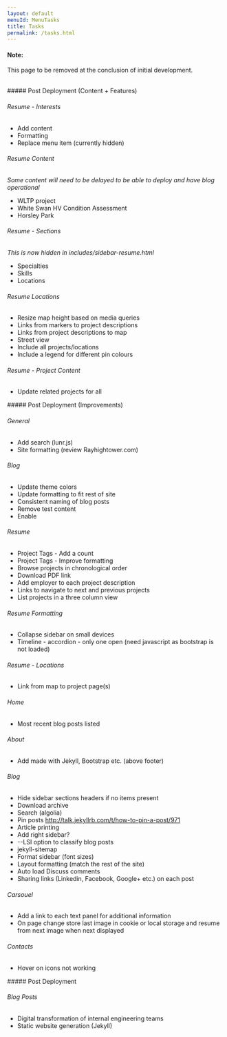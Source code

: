 ```yaml
---
layout: default
menuId: MenuTasks
title: Tasks
permalink: /tasks.html
---
```

<div class="alert alert-warning">
  <div class="">
    <h4 class="alert-heading">Note: </h4>
    <!--
    <h5 class="alert-subheading">Page not found</h5>
    -->
    <p class="">This page to be removed at the conclusion of initial development.</p>
    <!--
    <a href="#" class="card-link">Card link</a>
    <a href="#" class="card-link">Another link</a>
    -->
  </div>
</div>

<br>

<div class="container">
<div class="row">

<div class="col-md-4">
<div markdown="1">
##### Post Deployment (Content + Features)

###### Resume - Interests
- Add content
- Formatting
- Replace menu item (currently hidden)

###### Resume Content
*Some content will need to be delayed to be able to deploy and have blog operational*

- WLTP project
- White Swan HV Condition Assessment
- Horsley Park

###### Resume - Sections
*This is now hidden in includes/sidebar-resume.html*
- Specialties
- Skills
- Locations

###### Resume Locations
- Resize map height based on media queries
- Links from markers to project descriptions
- Links from project descriptions to map
- Street view
- Include all projects/locations
- Include a legend for different pin colours

###### Resume - Project Content
- Update related projects for all


</div>
</div>

<div class="col-md-4">
<div markdown="1">
##### Post Deployment (Improvements)

###### General
- Add search (lunr.js)
- Site formatting (review Rayhightower.com)

###### Blog
- Update theme colors
- Update formatting to fit rest of site
- Consistent naming of blog posts
- Remove test content
- Enable

###### Resume
- Project Tags - Add a count
- Project Tags - Improve formatting
- Browse projects in chronological order
- Download PDF link
- Add employer to each project description
- Links to navigate to next and previous projects
- List projects in a three column view

###### Resume Formatting
- Collapse sidebar on small devices
- Timeline - accordion - only one open (need javascript as bootstrap is not loaded)

###### Resume - Locations
- Link from map to project page(s)

###### Home
- Most recent blog posts listed

###### About
- Add made with Jekyll, Bootstrap etc. (above footer)

###### Blog
- Hide sidebar sections headers if no items present
- Download archive
- Search (algolia)
- Pin posts http://talk.jekyllrb.com/t/how-to-pin-a-post/971
- Article printing
- Add right sidebar?
- --LSI option to classify blog posts
- jekyll-sitemap
- Format sidebar (font sizes)
- Layout formatting (match the rest of the site)
- Auto load Discuss comments
- Sharing links (Linkedin, Facebook, Google+ etc.) on each post

###### Carsouel
- Add a link to each text panel for additional information
- On page change store last image in cookie or local storage and resume from next image when next displayed

###### Contacts
- Hover on icons not working

</div>
</div>

<div class="col-md-4">            
<div markdown="1">
##### Post Deployment

###### Blog Posts
- Digital transformation of internal engineering teams
- Static website generation (Jekyll)


</div>
</div>


</div>
</div>
